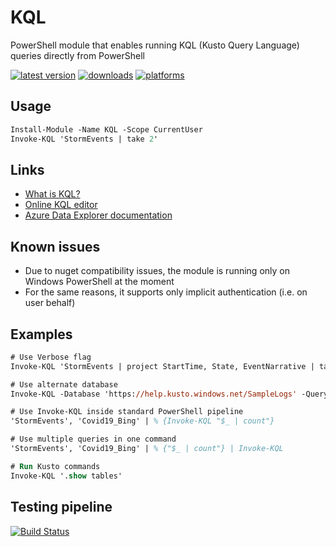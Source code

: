 # KQL

PowerShell module that enables running KQL (Kusto Query Language) queries directly from PowerShell


[![latest version](https://img.shields.io/powershellgallery/v/KQL.svg?label=latest+version)](https://www.powershellgallery.com/packages/KQL)
[![downloads](https://img.shields.io/powershellgallery/dt/KQL.svg?label=downloads)](https://www.powershellgallery.com/packages/KQL)
[![platforms](https://img.shields.io/powershellgallery/p/KQL)](https://www.powershellgallery.com/packages/KQL)



## Usage

```ps
Install-Module -Name KQL -Scope CurrentUser
Invoke-KQL 'StormEvents | take 2'
```

## Links
- [What is KQL?](https://learn.microsoft.com/en-us/azure/data-explorer/kusto/query/)
- [Online KQL editor](https://dataexplorer.azure.com/clusters/help/databases/Samples?query=H4sIAAAAAAAAAwsuyS/KdS1LzSsp5uWqUShJzE5VMAIA/JK50hUAAAA=)
- [Azure Data Explorer documentation](https://learn.microsoft.com/en-us/azure/data-explorer/)

## Known issues
- Due to nuget compatibility issues, the module is running only on Windows PowerShell at the moment
- For the same reasons, it supports only implicit authentication (i.e. on user behalf)

## Examples

```ps
# Use Verbose flag
Invoke-KQL 'StormEvents | project StartTime, State, EventNarrative | take 5' -Verbose

# Use alternate database
Invoke-KQL -Database 'https://help.kusto.windows.net/SampleLogs' -Query 'RawSysLogs | summarize count() by name'

# Use Invoke-KQL inside standard PowerShell pipeline
'StormEvents', 'Covid19_Bing' | % {Invoke-KQL "$_ | count"}

# Use multiple queries in one command
'StormEvents', 'Covid19_Bing' | % {"$_ | count"} | Invoke-KQL

# Run Kusto commands
Invoke-KQL '.show tables'
```

## Testing pipeline

[![Build Status](https://dev.azure.com/iiric/PS1/_apis/build/status/iricigor.KQL?branchName=master)](https://dev.azure.com/iiric/PS1/_build/latest?definitionId=50&branchName=master)
